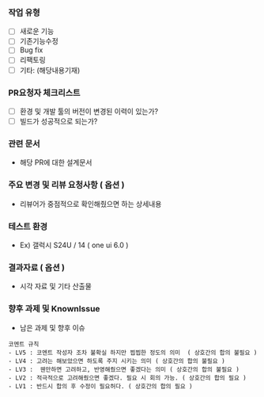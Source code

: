 ### 작업 유형
- [ ] 새로운 기능
- [ ] 기존기능수정
- [ ] Bug fix
- [ ] 리팩토링
- [ ] 기타: (해당내용기재)

### PR요청자 체크리스트
- [ ] 환경 및 개발 툴의 버전이 변경된 이력이 있는가? 
- [ ] 빌드가 성공적으로 되는가?

### 관련 문서
* 해당 PR에 대한 설계문서

### 주요 변경 및 리뷰 요청사항 ( 옵션 )
* 리뷰어가 중점적으로 확인해줬으면 하는 상세내용

### 테스트 환경 
- Ex) 갤럭시 S24U / 14 ( one ui 6.0 ) 

### 결과자료 ( 옵션 ) 
- 시각 자료 및 기타 산출물 

### 향후 과제 및 KnownIssue
- 남은 과제 및 향후 이슈

```
코멘트 규칙 
- LV5 : 코멘트 작성자 조차 불확실 하지만 찝찝한 정도의 의미  ( 상호간의 합의 불필요 )
- LV4 : 고려는 해보았으면 하도록 주지 시키는 의미 ( 상호간의 합의 불필요 )
- LV3 :  웬만하면 고려하고, 반영해줬으면 좋겠다는 의미 ( 상호간의 합의 불필요 )
- LV2 : 적극적으로 고려해줬으면 좋겠다. 필요 시 회의 가능. ( 상호간의 합의 필요 )
- LV1 : 반드시 합의 후 수정이 필요허다. ( 상호간의 합의 필요 )
```

